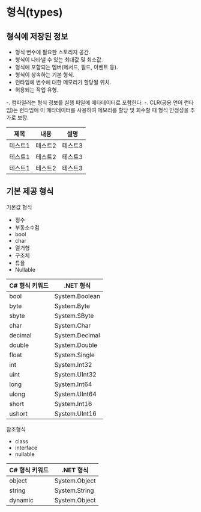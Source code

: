 # 형식(types)

## 형식에 저장된 정보
* 형식 변수에 필요한 스토리지 공간.
* 형식이 나타낼 수 있는 최대값 및 최소값.
* 형식에 포함되는 멤버(메서드, 필드, 이벤트 등).
* 형식이 상속하는 기본 형식.
* 런타임에 변수에 대한 메모리가 할당될 위치.
* 허용되는 작업 유형.

-. 컴파일러는 형식 정보를 실행 파일에 메타데이터로 포함한다.
-. CLR(공용 언어 런타임)는 런타임에 이 메타데이터를 사용하여 메모리를 할당 및 회수할 때 형식 안정성을 추가로 보장.


|제목|내용|설명|
|------|---|---|
|테스트1|테스트2|테스트3|
|테스트1|테스트2|테스트3|
|테스트1|테스트2|테스트3|

## 기본 제공 형식
기본값 형식
* 정수
* 부동소수점
* bool
* char
* 열거형
* 구조체
* 튜플
* Nullable

|C# 형식 키워드|	.NET 형식|
|------------------|------------------|
|bool|	System.Boolean|
|byte|	System.Byte|
|sbyte|	System.SByte|
|char|	System.Char|
|decimal|	System.Decimal|
|double|	System.Double|
|float|	System.Single|
|int|	System.Int32|
|uint|	System.UInt32|
|long|	System.Int64|
|ulong|	System.UInt64|
|short|	System.Int16|
|ushort|	System.UInt16|

참조형식
* class
* interface
* nullable

|C# 형식 키워드|	.NET 형식|
|------------------|------------------|
|object|	System.Object|
|string|	System.String|
|dynamic|	System.Object|

